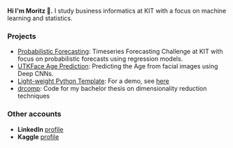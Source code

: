 **Hi I'm Moritz 👋.** I study business informatics at KIT with a focus on machine learning and statistics.


### Projects
- [Probabilistic Forecasting](https://github.com/MoritzM00/proba-forecasting): Timeseries Forecasting Challenge at KIT with focus on probabilistic forecasts using regression models.
- [UTKFace Age Prediction](https://github.com/MoritzM00/AgePrediction-UTKFace): Predicting the Age from facial images using Deep CNNs.
- [Light-weight Python Template](https://github.com/MoritzM00/python-template): For a demo, see [here](https://github.com/MoritzM00/python-template-demo)
- [drcomp](https://github.com/MoritzM00/drcomp): Code for my bachelor thesis on dimensionality reduction techniques

### Other accounts
- **LinkedIn** [profile](https://www.linkedin.com/in/moritz-mistol/)
- **Kaggle** [profile](https://www.kaggle.com/moritzm00)

<!--
**MoritzM00/MoritzM00** is a ✨ _special_ ✨ repository because its `README.md` (this file) appears on your GitHub profile.

Here are some ideas to get you started:

- 🔭 I’m currently working on ...
- 🌱 I’m currently learning ...
- 👯 I’m looking to collaborate on ...
- 🤔 I’m looking for help with ...
- 💬 Ask me about ...
- 📫 How to reach me: ...
- 😄 Pronouns: ...
- ⚡ Fun fact: ...
-->
